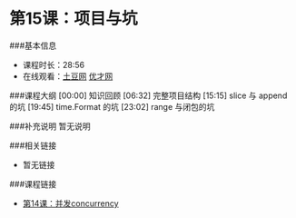 第15课：项目与坑
==========================

###基本信息
- 课程时长：28:56
- 在线观看：[土豆网](http://www.tudou.com/programs/view/UdDdQf_bN6U/) [优才网](http://www.ucai.cn/course/chapter/69/3259/4709)

###课程大纲
	[00:00] 知识回顾
	[06:32] 完整项目结构
	[15:15] slice 与 append 的坑
	[19:45] time.Format 的坑
	[23:02] range 与闭包的坑

###补充说明
暂无说明

###相关链接
- 暂无链接

###课程链接
- [第14课：并发concurrency](lecture14.md)